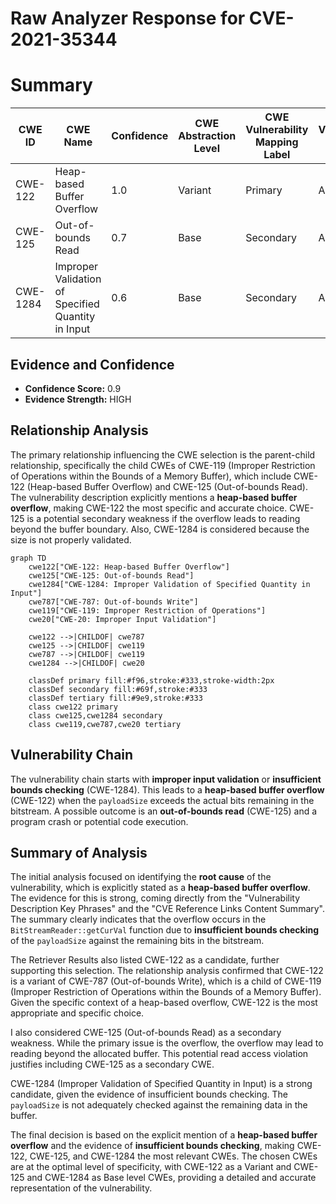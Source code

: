 # Raw Analyzer Response for CVE-2021-35344

# Summary
| CWE ID | CWE Name | Confidence | CWE Abstraction Level | CWE Vulnerability Mapping Label | CWE-Vulnerability Mapping Notes |
|---|---|---|---|---|---|
| CWE-122 | Heap-based Buffer Overflow | 1.0 | Variant | Primary | Allowed |
| CWE-125 | Out-of-bounds Read | 0.7 | Base | Secondary | Allowed |
| CWE-1284 | Improper Validation of Specified Quantity in Input | 0.6 | Base | Secondary | Allowed |

## Evidence and Confidence

*   **Confidence Score:** 0.9
*   **Evidence Strength:** HIGH

## Relationship Analysis
The primary relationship influencing the CWE selection is the parent-child relationship, specifically the child CWEs of CWE-119 (Improper Restriction of Operations within the Bounds of a Memory Buffer), which include CWE-122 (Heap-based Buffer Overflow) and CWE-125 (Out-of-bounds Read). The vulnerability description explicitly mentions a **heap-based buffer overflow**, making CWE-122 the most specific and accurate choice. CWE-125 is a potential secondary weakness if the overflow leads to reading beyond the buffer boundary. Also, CWE-1284 is considered because the size is not properly validated.

```mermaid
graph TD
    cwe122["CWE-122: Heap-based Buffer Overflow"]
    cwe125["CWE-125: Out-of-bounds Read"]
    cwe1284["CWE-1284: Improper Validation of Specified Quantity in Input"]
    cwe787["CWE-787: Out-of-bounds Write"]
    cwe119["CWE-119: Improper Restriction of Operations"]
    cwe20["CWE-20: Improper Input Validation"]

    cwe122 -->|CHILDOF| cwe787
    cwe125 -->|CHILDOF| cwe119
    cwe787 -->|CHILDOF| cwe119
    cwe1284 -->|CHILDOF| cwe20
    
    classDef primary fill:#f96,stroke:#333,stroke-width:2px
    classDef secondary fill:#69f,stroke:#333
    classDef tertiary fill:#9e9,stroke:#333
    class cwe122 primary
    class cwe125,cwe1284 secondary
    class cwe119,cwe787,cwe20 tertiary
```

## Vulnerability Chain
The vulnerability chain starts with **improper input validation** or **insufficient bounds checking** (CWE-1284). This leads to a **heap-based buffer overflow** (CWE-122) when the `payloadSize` exceeds the actual bits remaining in the bitstream. A possible outcome is an **out-of-bounds read** (CWE-125) and a program crash or potential code execution.

## Summary of Analysis
The initial analysis focused on identifying the **root cause** of the vulnerability, which is explicitly stated as a **heap-based buffer overflow**. The evidence for this is strong, coming directly from the "Vulnerability Description Key Phrases" and the "CVE Reference Links Content Summary". The summary clearly indicates that the overflow occurs in the `BitStreamReader::getCurVal` function due to **insufficient bounds checking** of the `payloadSize` against the remaining bits in the bitstream.

The Retriever Results also listed CWE-122 as a candidate, further supporting this selection. The relationship analysis confirmed that CWE-122 is a variant of CWE-787 (Out-of-bounds Write), which is a child of CWE-119 (Improper Restriction of Operations within the Bounds of a Memory Buffer). Given the specific context of a heap-based overflow, CWE-122 is the most appropriate and specific choice.

I also considered CWE-125 (Out-of-bounds Read) as a secondary weakness. While the primary issue is the overflow, the overflow may lead to reading beyond the allocated buffer. This potential read access violation justifies including CWE-125 as a secondary CWE.

CWE-1284 (Improper Validation of Specified Quantity in Input) is a strong candidate, given the evidence of insufficient bounds checking. The `payloadSize` is not adequately checked against the remaining data in the buffer.

The final decision is based on the explicit mention of a **heap-based buffer overflow** and the evidence of **insufficient bounds checking**, making CWE-122, CWE-125, and CWE-1284 the most relevant CWEs. The chosen CWEs are at the optimal level of specificity, with CWE-122 as a Variant and CWE-125 and CWE-1284 as Base level CWEs, providing a detailed and accurate representation of the vulnerability.